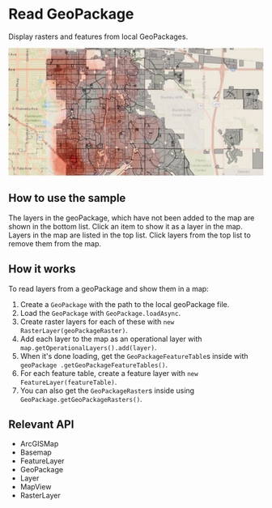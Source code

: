 # Read GeoPackage

Display rasters and features from local GeoPackages.

![](ReadGeoPackage.png)

## How to use the sample

The layers in the geoPackage, which have not been added to the map are shown in the bottom list. Click an item to 
show it as a layer in the map. Layers in the map are listed in the top list. Click layers from the top list to 
remove them from the map.

## How it works

To read layers from a geoPackage and show them in a map:

1.  Create a `GeoPackage` with the path to the local geoPackage file.
2.  Load the `GeoPackage` with `GeoPackage.loadAsync`.
3.  Create raster layers for each of these with `new RasterLayer(geoPackageRaster)`.
4.  Add each layer to the map as an operational layer with `map.getOperationalLayers().add(layer)`.
5.  When it's done loading, get the `GeoPackageFeatureTable`s inside with `geoPackage
  .getGeoPackageFeatureTables()`.
6.  For each feature table, create a feature layer with `new FeatureLayer(featureTable)`.
7.  You can also get the `GeoPackageRaster`s inside using `GeoPackage.getGeoPackageRasters()`.

## Relevant API

*   ArcGISMap
*   Basemap
*   FeatureLayer
*   GeoPackage
*   Layer
*   MapView
*   RasterLayer

